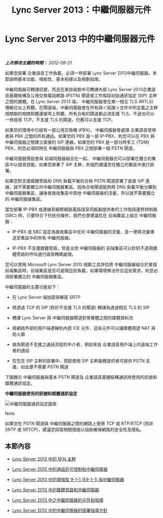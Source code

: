 ﻿---
title: Lync Server 2013：中繼伺服器元件
TOCTitle: 中繼伺服器元件
ms:assetid: 5b19edef-4a54-43c9-aa12-5643b8108355
ms:mtpsurl: https://technet.microsoft.com/zh-tw/library/Gg398399(v=OCS.15)
ms:contentKeyID: 49291031
ms.date: 08/10/2015
mtps_version: v=OCS.15
ms.translationtype: HT
---

# Lync Server 2013 中的中繼伺服器元件

 

_**上次修改主題的時間：** 2012-09-21_

如果您部署 企業語音工作負載，必須一併部署 Lync Server 2013中繼伺服器。本節說明基本功能、相依性、基本拓撲以及規劃指南。

中繼伺服器可轉譯訊號，而且在某些組態中可轉譯內部 Lync Server 2013企業語音基礎結構及公用交換電話網路 (PSTN) 閘道或工作階段初始通訊協定 (SIP) 主幹之間的媒體。在 Lync Server 2013 端， 中繼伺服器會在單一相互 TLS (MTLS) 傳輸位址上聆聽。在閘道端，中繼伺服器會在所有與＜拓撲＞文件中所定義之主幹相關聯的相關聆聽連接埠上聆聽。所有合格的閘道都必須支援 TLS，不過也可以一併啟用 TCP。不支援 TLS 的閘道，仍舊可以支援 TCP。

如果您的環境中已經有一部公用交換機 (PBX)， 中繼伺服器會處理 企業語音使用者與 PBX 之間的所有通話。如果您的 PBX 是一部 IP-PBX，則您可以在 PBX 與 中繼伺服器之間建立直接的 SIP 連線。如果您的 PBX 是一部分時多工 (TDM) PBX，則您必須同時在 中繼伺服器與 PBX 之間部署一個 PSTN 閘道。

中繼伺服器預設會與 前端伺服器組合在一起。 中繼伺服器也可以部署在獨立的集區中以提高效能，如果您部署了 SIP 主幹，則強烈建議您在獨立的集區中進行部署。

如果您對支援媒體旁路和 DNS 負載平衡的合格 PSTN 閘道部署了直接 SIP 連線，就不需要獨立的中繼伺服器集區。因為合格閘道能夠將 DNS 負載平衡分攤到中繼伺服器集區，讓後者接收集區中其他 中繼伺服器的流量，所以就不需要獨立的 中繼伺服器集區。

當您部署 IP-PBX 或連線至網際網路電話語音伺服器提供者的工作階段邊界控制器 (SBC) 時，只要符合下列任何條件，我們也會建議您在 前端集區上組合 中繼伺服器：

  - IP-PBX 或 SBC 設定為接收集區中任何 中繼伺服器的流量，並一律將流量傳送至集區中的所有 中繼伺服器。

  - IP-PBX 不支援媒體旁路，但是主控 中繼伺服器的 前端集區可以針對不適用媒體旁路的呼叫進行語音轉碼處理。

您可以使用 Microsoft Lync Server 2013 規劃工具評估將 中繼伺服器組合於某個 前端集區時，前端集區是否可處理這些負載。如果環境無法符合這些需求，則您必須部署獨立的 中繼伺服器集區。

中繼伺服器的主要功能如下：

  - 在 Lync Server 端加密與解密 SRTP

  - 將透過 TCP 的 SIP (對於不支援 TLS 的閘道) 轉譯為透過相互 TLS 的 SIP

  - 轉譯 Lync Server 與 中繼伺服器閘道對等實體之間的媒體資料流

  - 將網路外部的用戶端連線到內部 ICE 元件，這些元件可以讓媒體周遊 NAT 與防火牆

  - 做為閘道不支援之通話流程的中介者，例如來自 企業語音用戶端上的遠端工作者的通話

  - 在包含 SIP 主幹的部署中，搭配使用 SIP 主幹服務提供者可提供 PSTN 支援，如此便不需要 PSTN 閘道

下圖顯示 中繼伺服器與基本 PSTN 閘道及 企業語音基礎結構通訊時使用的訊號和媒體通訊協定。

**中繼伺服器使用的訊號和媒體通訊協定**

![中繼伺服器通訊協定圖表](images/Gg398399.c3d39ba0-e323-4a58-8f07-4e80d3278af2(OCS.15).jpg "中繼伺服器通訊協定圖表")

> [!NOTE]  
> 如果您在 PSTN 閘道與 中繼伺服器之間的網路上使用 TCP 或 RTP/RTCP (而非 SRTP 或 SRTCP)，建議您採取相關措施以協助確保網路的安全性及隱私。



## 本節內容

  - [Lync Server 2013 中的 M:N 主幹](lync-server-2013-m-n-trunk.md)

  - [Lync Server 2013 中的通話許可控制和中繼伺服器](lync-server-2013-call-admission-control-and-mediation-server.md)

  - [Lync Server 2013 中的增強型 9-1-1 (E9-1-1) 和中繼伺服器](lync-server-2013-enhanced-9-1-1-e9-1-1-and-mediation-server.md)

  - [Lync Server 2013 中的媒體旁路和中繼伺服器](lync-server-2013-media-bypass-and-mediation-server.md)

  - [Lync Server 2013 中之中繼伺服器的元件和拓撲](lync-server-2013-components-and-topologies-for-mediation-server.md)

  - [Lync Server 2013 中的中繼伺服器的部署指導方針](lync-server-2013-deployment-guidelines-for-mediation-server.md)

